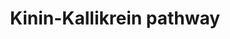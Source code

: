 ---
annotations:
- id: PW:0000526
  parent: classic metabolic pathway
  type: Pathway Ontology
  value: kallikrein-kinin cascade pathway
authors:
- Ariajadhav
- Marvin M2
- Eweitz
citedin:
- link: PMC9519890
  title: 'Tissue-specific pathway activities: A retrospective analysis in COVID-19
    patients (2022)'
description: Kinin Kallikrein Pathway for Bradykinin formation
last-edited: 2021-05-25
ndex: aa135d0f-5c74-11ec-b3be-0ac135e8bacf
organisms:
- Homo sapiens
redirect_from:
- /index.php/Pathway:WP5089
- /instance/WP5089
- /instance/WP5089_rr118192
revision: r118192
schema-jsonld:
- '@context': https://schema.org/
  '@id': https://wikipathways.github.io/pathways/WP5089.html
  '@type': Dataset
  creator:
    '@type': Organization
    name: WikiPathways
  description: Kinin Kallikrein Pathway for Bradykinin formation
  keywords:
  - BDKRB1
  - BDKRB2
  - Bradykinin
  - CPN1
  - Coagulation factor XII
  - KLKB1
  - Kininogen-1
  - SERPING1
  - des-arg(9) bradykinin
  license: CC0
  name: Kinin-Kallikrein pathway
seo: CreativeWork
title: Kinin-Kallikrein pathway
wpid: WP5089
---